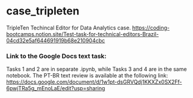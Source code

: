 # case_tripleten
TripleTen Techincal Editor for Data Analytics case.
https://coding-bootcamps.notion.site/Test-task-for-technical-editors-Brazil-04cd32e5af644691919b68e210904cbc

### Link to the Google Docs text task:
Tasks 1 and 2 are in separate .ipynb, while Tasks 3 and 4 are in the same notebook.
The PT-BR text review is available at the following link:
https://docs.google.com/document/d/1w1pt-dsGRVQdj1KKXZx0SX2Ff-6pwjTRa5g_mEnoLaE/edit?usp=sharing
